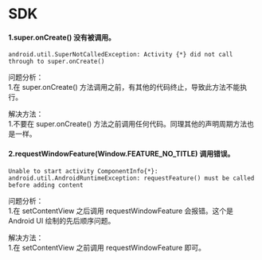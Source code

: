 # SDK

#### 1.super.onCreate() 没有被调用。

```
android.util.SuperNotCalledException: Activity {*} did not call through to super.onCreate()
```

问题分析：  
1.在 super.onCreate() 方法调用之前，有其他的代码终止，导致此方法不能执行。

解决方法：  
1.不要在 super.onCreate() 方法之前调用任何代码。同理其他的声明周期方法也是一样。

#### 2.requestWindowFeature(Window.FEATURE_NO_TITLE) 调用错误。

```
Unable to start activity ComponentInfo{*}: android.util.AndroidRuntimeException: requestFeature() must be called before adding content
```

问题分析：  
1.在 setContentView 之后调用 requestWindowFeature 会报错。这个是 Android UI 绘制的先后顺序问题。

解决方法：  
1.在 setContentView 之前调用 requestWindowFeature 即可。
